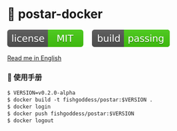 # 📝 postar-docker

[![license](_icons/license.svg)](https://opensource.org/licenses/MIT)
[![build](_icons/build.svg)](_icons/build.svg)

[Read me in English](./README.en.md)

### 📖 使用手册

```shell
$ VERSION=v0.2.0-alpha
$ docker build -t fishgoddess/postar:$VERSION .
$ docker login
$ docker push fishgoddess/postar:$VERSION
$ docker logout
```
